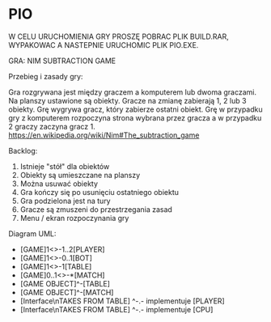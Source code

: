 # PIO
W CELU URUCHOMIENIA GRY PROSZĘ POBRAC PLIK BUILD.RAR, WYPAKOWAC A NASTEPNIE URUCHOMIC PLIK PIO.EXE.


GRA: NIM SUBTRACTION GAME

Przebieg i zasady gry:

Gra rozgrywana jest między graczem a komputerem lub dwoma graczami. Na planszy ustawione są obiekty. Gracze na zmianę zabierają 1, 2 lub 3 obiekty. Grę wygrywa gracz, który zabierze ostatni obiekt. Grę w przypadku gry z komputerem rozpoczyna strona wybrana przez gracza a w przypadku 2 graczy zaczyna gracz 1.
https://en.wikipedia.org/wiki/Nim#The_subtraction_game

Backlog:
1. Istnieje "stół" dla obiektów
2. Obiekty są umieszczane na planszy
3. Można usuwać obiekty
4. Gra kończy się po usunięciu ostatniego obiektu
5. Gra podzielona jest na tury
6. Gracze są zmuszeni do przestrzegania zasad
7. Menu / ekran rozpoczynania gry

Diagram UML:
- [GAME]1<>-1..2[PLAYER]
- [GAME]1<>-0..1[BOT]
- [GAME]1<>-1[TABLE] 
- [GAME]0..1<>-*[MATCH] 
- [GAME OBJECT]^-[TABLE] 
- [GAME OBJECT]^-[MATCH]
- [Interface\nTAKES FROM TABLE] ^-.- implementuje [PLAYER] 
- [Interface\nTAKES FROM TABLE] ^-.- implementuje  [CPU] 
